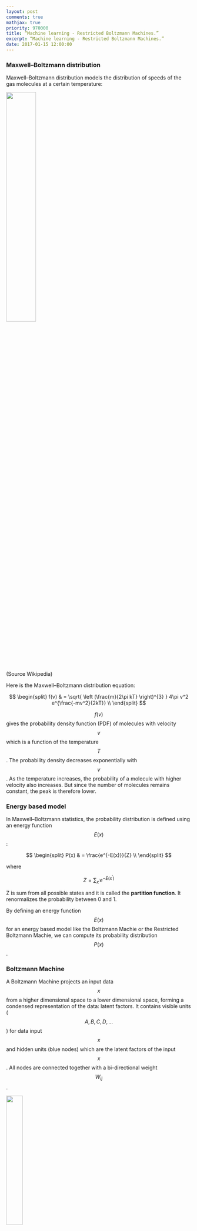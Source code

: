 ```yaml
---
layout: post
comments: true
mathjax: true
priority: 970000
title: “Machine learning - Restricted Boltzmann Machines.”
excerpt: “Machine learning - Restricted Boltzmann Machines.”
date: 2017-01-15 12:00:00
---
```



### Maxwell–Boltzmann distribution

Maxwell–Boltzmann distribution models the distribution of speeds of the gas molecules at a certain temperature:

<div class="imgcap">
<img src="/assets/know/bolt.png" style="border:none;width:40%">
</div>

(Source Wikipedia)

Here is the Maxwell–Boltzmann distribution equation: 

$$
\begin{split}
f(v) & = \sqrt{ \left (\frac{m}{2\pi kT} \right)^{3}  } 4\pi v^2  e^{\frac{-mv^2}{2kT}}  \\
\end{split}
$$

$$f(v)$$ gives the probability density function (PDF) of molecules with velocity $$v$$ which is a function of the temperature $$T$$. The probability density decreases exponentially with $$v$$. As the temperature increases, the probability of a molecule with higher velocity also increases. But since the number of molecules remains constant, the peak is therefore lower. 

### Energy based model

In Maxwell–Boltzmann statistics, the probability distribution is defined using an energy function $$E(x)$$:

$$
\begin{split}
P(x) & = \frac{e^{-E(x)}}{Z} \\ 
\end{split}
$$

where 

$$ Z = {\sum_{x^{'}} e^{-E(x^{'}) }}$$ 

Z is sum from all possible states and it is called the **partition function**. It renormalizes the probability between 0 and 1.
 
By defining an energy function $$E(x)$$ for an energy based model like the Boltzmann Machie or the Restricted Boltzmann Machie, we can compute its probability distribution $$P(x)$$.

### Boltzmann Machine

A Boltzmann Machine projects an input data $$x$$ from a higher dimensional space to a lower dimensional space, forming a condensed representation of the data: latent factors. It contains visible units ($$A, B, C, D, \dots$$) for data input $$x$$ and hidden units (blue nodes) which are the latent factors of the input $$x$$. All nodes are connected together with a bi-directional weight $$W_{ij}$$. 

<div class="imgcap">
<img src="/assets/know/bolt2.png" style="border:none;width:30%">
</div>
(Source Wikipedia)

Each unit $$i$$ is in a binary state $$s_i \in \{0, 1 \}$$. We use $$ W_{ij} $$ to model the connection between unit $$i$$ and $$j$$. If $$s_i$$ and $$s_j$$ are the same, we want $$W_{ij}>0$$. Otherwise, we want $$W_{ij}<0$$. Intuitively, $$W_{ij}$$ indicates whether two units are positively or negatively related. If it is negatively related, one activation may turn off the other. 

The energy between unit $$i$$ and $$j$$ is defined as:

$$
E(i, j) = - W_{ij} s_i s_j - b_i s_i
$$

Hence as indicated, the energy is increased if $$s_i = s_j = 1$$ and $$W_{ij}$$ is wrong ($$W_{ij} <0)$$. The likelihood for $$W_{ij}$$ decreases as energy increases. 

The energy function of the system is the sum of all units:

$$
\begin{split}
E &= - \sum_{i < j} W_{ij}s_i s_j - \sum_i b_i s_i  \quad \text{ or} \quad E(x) & = -x^T U x - b^T x \\
\end{split}
$$

> The energy function is equivalent to the cost function in deep learning.

Using Boltzmann statistics, the PDF for $$x$$ is 

$$
\begin{split}
P(x) & = \sum_{x^{'}} P(x, x^{'}) \\
 & = \sum_{x^{'}} \frac{e^{-E(x, x^{'})}}{Z} \\
\end{split}
$$

where $$x^{'}$$ are all the neighboring units.

### Restricted Boltzmann Machine (RBM)

In Boltzmann Machines, visible units or hidden units are fully connected with each other. In Restricted Boltzmann Machine (RBM), units in the same layer are not connected. The units in one layer is only fully connected with units in the next layer.

<div class="imgcap">
<img src="/assets/know/bolt3.png" style="border:none;width:30%">
</div>

([Source](http://deeplearning.net/tutorial/rbm.html))

The energy function for an RBM:

$$
E(v, h) = - \sum_{i \in visible} a_i v_i - \sum_{j \in hidden} b_j h_j - \sum_{i, j} v_i h_j W_{ij} \\ 
$$

In vector form:

$$
\begin{split}
E(v, h) = -a^T v - b^T h - v^T W h \\ 
\end{split}
$$

Probability for a pair of visible and hidden unit:

$$
\begin{split}
P(v, h) & = \frac{1}{Z} e^{-E(v, h)} \\
\end{split}
$$

where the partition function $$Z$$ is:

$$
Z = {\sum_{v, h} e^{-E(v, h) }}
$$

Probability for a visible unit (summing over all neighbors):

$$
\begin{split}
P(v) &= \frac{1}{Z} \sum_h e^{-E(v, h)}
\end{split}
$$

The probability that the model is assigned to a training image can be raised by lower the energy of that image and to raise the energy of other images. The derivative of the log probability of a training vector can be find to be:

$$
\frac{\partial \log p(v)}{\partial w_{ij} } = \langle v_i h_j \rangle_{data} - \langle v_i h_j \rangle_{model}
$$

which $$\langle v_i h_j \rangle_{data}$$ is the expectation value for $$v_i h_j$$ with $$v$$ from the training samples. However, the $$v$$ in $$\langle v_i h_j \rangle_{model}$$ is sample from the model i.e. $$ v \sim P_{model}(v) = \frac{1}{Z} \sum_h e^{-E(v, h)}$$. Hence, the network has the highest probability if the expected value for $$v_i h_j$$ of the model matches with that of the training samples.

And during training, we can adjust the weight by:

$$
\Delta w_{ij}  = \epsilon (\langle v_i h_j \rangle_{data} - \langle v_i h_j \rangle_{model})
$$

To calculate $$\langle v_i h_j \rangle_{data}$$, we sample an image from the training dataset, the binary state $$h_j, v_j$$ is set to 1 with probability:

$$
\begin{split}
P(h_j = 1 \vert v) &= \sigma \big( b_j + \sum_i W_{ij} v_i  \big) \\
P(v_i = 1 \vert h) &= \sigma \big( a_i + \sum_j W_{ij} h_j  \big) \\
\end{split}
$$

To calculate $$\langle v_i h_j \rangle_{model}$$ is hard because $$Z$$ is unknown.

One possibility is to use Gibbs sampling (which will not be covered here). The other is to use approximation and $$\Delta w_{ij}$$ becomes:

$$
\Delta w_{ij}  = \epsilon (\langle v_i h_j \rangle_{data} - \langle v_i h_j \rangle_{reconstruct})
$$

First we pick $$v$$ from the training samples. Then the probability of the hidden units are 
computed and we sample a binary value from it. Once the binary states $$h_j$$ have been chosen for the hidden units, a reconstruction $$v_i$$ is produced by the $$h_j$$. 

To train the biases, the steps are similar except we use the individual state $$v_i$$ or $$h_j$$ instead.

#### Simple walk through

1. Start with a sample $$v$$ from the training dataset.
1. Compute $$p(h \vert v) = \sigma(b_j + \sum_i v_i w_{ij})$$ and sample $$h \in \{ 0, 1\}$$ from it.
1. $$positve_{ij} = v_i h_j $$.
1. Compute $$p(v^{(1)} \vert h) = \sigma(a_i + \sum_j h_j w_{ij})$$ and sample $$v^{(1)}\in \{ 0, 1\}$$ from it.
1. $$negative_{ij} = v^{(1)}_i h_j $$.
1. $$W_{ij} = W_{ij} + \epsilon (positive_{ij} - negative_{ij})$$.


### Free energy

The free energy of visible vector $$v$$ is the energy of a single configuration that has the same probability as all of the configurations that contain $$v$$:

$$
e^{-F(v)} = \sum_h e^{-E(v, h)}
$$

which is also the expected energy minus the entropy:

$$
F(v) = - \sum_{i \in visible} v_i a_i - \sum_{j \in hidden} p_j x_j + \sum_j \big( p_j \log p_j + (1-p_j) \log(1-p_j) \big)
$$

where $$x_j$$ is the total input to hidden unit $$j$$.

$$
x_j = b_j + \sum_i v_i w_{ij} \\
p_j = \sigma(x_j)
$$

The free energy of RBM can be simplified as:

$$
\begin{split}
F(v) & = - log \sum_{h \in \{0, 1\}^m} e^{-E(v, h)} \\
& = - log \sum_{h \in \{0, 1\}^m} e^{ h^T W v + a^T v + b^T h} \\
& = - log \big( e^{a^Tv} \sum_{h \in \{0, 1\}^m} e^{ h^T W v + b^T h} \big) \\
& = - a^Tv - log  \Big( \big( \sum_{h_1 \in \{ 0, 1 \} } e^{ h_1 W_1 v + b_1h_1} \big) + \dots + \big( \sum_{h_m \in \{ 0, 1 \}} e^{ h_m W_m v + b_mh_m} \big) \Big)\\
& = - a^Tv - log  \Big( \big( e^{ 0 W_1 v + b_1 0} + e^{ 1 W_1 v + b_1 1} \big) + \dots + \big( e^{ 0 W_m v + b_m 0} + e^{ 1 W_m v + b_m 1}  \big) \Big)\\
& = - a^Tv - log  \Big( \big( 1 + e^{W_1 v + b_1} \big)  + \dots +  \big( 1 + e^{W_m v + b_m}  \big) \Big)\\
& = - a^Tv - \sum_j \log(1 + e^{W_j v + b_j}) \\
& = - a^Tv - \sum_j \log(1 + e^{x_j}) \\
\end{split}
$$

### Energy based model (Gradient) 

Recall:

$$
\begin{split}
P(x) & = \sum_{x^{'}} \frac{e^{-E(x, x^{'})}}{Z} \\
e^{-\mathcal{F}(x) } & = \sum_{x^{'}} e^{-E(x, x^{'})} \\
\end{split}
$$

Therefore:

$$
\begin{split}
P(x) &= \frac{e^{-\mathcal{F}(x)}}{Z} \quad \text{where } Z = \sum_{x^{'}} e^{-\mathcal{F}(x^{'})} \\
\end{split}
$$

Take the negative log:

$$
\begin{split}
- \log P(x) & = \mathcal{F}(x) + \log Z \\
& = \mathcal{F}(x) + \log (\sum_{x^{'}} e^{-\mathcal{F}(x^{'})})  \\
\end{split}
$$

Its gradient is:

$$
\begin{split}
- \frac{\partial \log P(x)}{\partial \theta} & = \frac{\partial \mathcal{F}(x)}{\partial \theta} + \frac{1}{\sum_{x^{'}} e^{-\mathcal{F}(x^{'})}} \frac{\partial  }{\partial \theta} \sum_{x^{'}} e^{-\mathcal{F}(x^{'})} \\
 & = \frac{\partial \mathcal{F}(x)}{\partial \theta}  - \sum_{x^{'}} \frac{e^{-\mathcal{F}(x^{'})}}{\sum_{x^{'}} e^{-\mathcal{F}(x^{'})}}  \frac{\partial \mathcal{F}(x^{'})}{\partial \theta}  \\
 & = \frac{\partial \mathcal{F}(x)}{\partial \theta}  - \sum_{x^{'}} \frac{e^{-\mathcal{F}(x^{'})}}{Z}  \frac{\partial \mathcal{F}(x^{'})}{\partial \theta}  \\
& = \frac{\partial \mathcal{F}(x)}{\partial \theta} - \sum_{x^{'}} p(x^{'}) \frac{\partial \mathcal{F}(x^{'})}{\partial \theta} \\
& = \frac{\partial \mathcal{F}(x)}{\partial \theta} - \mathbb{E}_{x^{'} \sim p} [ \frac{\partial \mathcal{F}(x^{'})}{\partial \theta}  ] \\
\end{split} 
$$

where $$p$$ is the probability distribution formed by the model.

### Contrastive Divergence (CD-k)

For a RBM,

$$
F(v) = - \sum_i v_i a_i - \sum_j \log(1 + e^{x_j})
$$

where

$$
x_j = b_j + \sum_i v_i w_{ij} \\
$$

i.e.

$$
F(v) = -a v - \sum_{i \in visible} \log(1 + e^{b_i + W_i v})
$$

(Without proof) We combine $$F(v)$$ with the gradient from the last section, :

$$
\begin{split} 
- \frac{\partial \log P(x)}{\partial W_{ij}} & = \mathbb{E} [ p(h_j \vert v) v_i ] - v^{(k)}_i \sigma(W_j v^{(k)} + b_j ) \\
- \frac{\partial \log P(x)}{\partial b_j} & =  \mathbb{E} [ p(h_j \vert v) ] - \sigma(W_j v^{(k)} ) \\
- \frac{\partial \log P(x)}{\partial a_i} & =  \mathbb{E} [ p(v_i \vert h) ] - v^{(k)}_i  \\
\end{split} 
$$

which

$$
h ^{(k)} \sim \sigma(W v^{(k)} + b) \\
v ^{(k+1)} \sim \sigma(W h^{(k)} + a) \\
$$

$$v = v^{(0)} $$ and $$h^{(1)}$$ is the prediction from $$ v^{(0)} $$, $$ v^{(1)} $$ is the prediction from $$ h^{(1)} $$.

So we sample an image from the training data as $$v$$ and compute $$v^{(k)}$$. In practice, $$k=1$$ will show resonable result already.

### Credit

For those interested in the technical details in the Restricted Boltzmann Machines, please read [A Practical Guide to Training Restricted Boltzmann Machines from Hinton.](https://www.cs.toronto.edu/~hinton/absps/guideTR.pdf)
